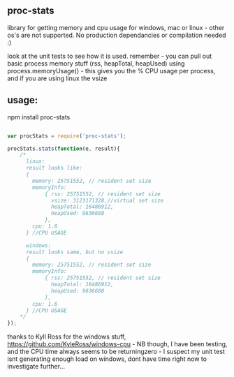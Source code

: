 proc-stats
----------

library for getting memory and cpu usage for windows, mac or linux - other os's are not supported. No production dependancies or compilation needed :)

look at the unit tests to see how it is used. remember - you can pull out basic process memory stuff (rss, heapTotal, heapUsed) using process.memoryUsage() - this gives you the % CPU usage per process, and if you are using linux the vsize

usage:
------
npm install proc-stats

```javascript

var procStats = require('proc-stats');

procStats.stats(function(e, result){
	/*
	  linux:
	  result looks like:
	  { 
	  	memory: 25751552, // resident set size
	  	memoryInfo: 
	  		{ rss: 25751552, // resident set size
	  		  vsize: 3123171328,//virtual set size
	  		  heapTotal: 16486912, 
  			  heapUsed: 9636688 
  			}, 
	  	cpu: 1.6 
	  } //CPU USAGE

	  windows:
	  result looks same, but no vsize 
	  { 
	  	memory: 25751552, // resident set size
	  	memoryInfo: 
	  		{ rss: 25751552, // resident set size
	  		  heapTotal: 16486912, 
  			  heapUsed: 9636688 
  			}, 
	  	cpu: 1.6 
	  } //CPU USAGE
	*/
});

```

thanks to Kyll Ross for the windows stuff, https://github.com/KyleRoss/windows-cpu - NB though, I have been testing, and the CPU time always seems to be returningzero - I suspect my unit test isnt generating enough load on windows, dont have time right now to investigate further...


